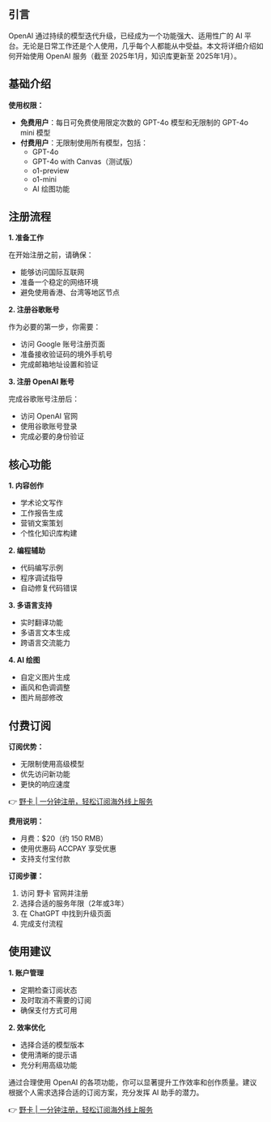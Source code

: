 ## 引言

OpenAI 通过持续的模型迭代升级，已经成为一个功能强大、适用性广的 AI 平台。无论是日常工作还是个人使用，几乎每个人都能从中受益。本文将详细介绍如何开始使用 OpenAI 服务（截至 2025年1月，知识库更新至 2025年1月）。

## 基础介绍

**使用权限：**

- **免费用户**：每日可免费使用限定次数的 GPT-4o 模型和无限制的 GPT-4o mini 模型
- **付费用户**：无限制使用所有模型，包括：
  - GPT-4o
  - GPT-4o with Canvas（测试版）
  - o1-preview
  - o1-mini
  - AI 绘图功能

## 注册流程

**1. 准备工作**

在开始注册之前，请确保：
- 能够访问国际互联网
- 准备一个稳定的网络环境
- 避免使用香港、台湾等地区节点

**2. 注册谷歌账号**

作为必要的第一步，你需要：
- 访问 Google 账号注册页面
- 准备接收验证码的境外手机号
- 完成邮箱地址设置和验证

**3. 注册 OpenAI 账号**

完成谷歌账号注册后：
- 访问 OpenAI 官网
- 使用谷歌账号登录
- 完成必要的身份验证

## 核心功能

**1. 内容创作**
- 学术论文写作
- 工作报告生成
- 营销文案策划
- 个性化知识库构建

**2. 编程辅助**
- 代码编写示例
- 程序调试指导
- 自动修复代码错误

**3. 多语言支持**
- 实时翻译功能
- 多语言文本生成
- 跨语言交流能力

**4. AI 绘图**
- 自定义图片生成
- 画风和色调调整
- 图片局部修改

## 付费订阅

**订阅优势：**
- 无限制使用高级模型
- 优先访问新功能
- 更快的响应速度

👉 [野卡 | 一分钟注册，轻松订阅海外线上服务](https://bit.ly/bewildcard)

**费用说明：**
- 月费：$20（约 150 RMB）
- 使用优惠码 ACCPAY 享受优惠
- 支持支付宝付款

**订阅步骤：**
1. 访问 野卡 官网并注册
2. 选择合适的服务年限（2年或3年）
3. 在 ChatGPT 中找到升级页面
4. 完成支付流程

## 使用建议

**1. 账户管理**
- 定期检查订阅状态
- 及时取消不需要的订阅
- 确保支付方式可用

**2. 效率优化**
- 选择合适的模型版本
- 使用清晰的提示语
- 充分利用高级功能

通过合理使用 OpenAI 的各项功能，你可以显著提升工作效率和创作质量。建议根据个人需求选择合适的订阅方案，充分发挥 AI 助手的潜力。

👉 [野卡 | 一分钟注册，轻松订阅海外线上服务](https://bit.ly/bewildcard)